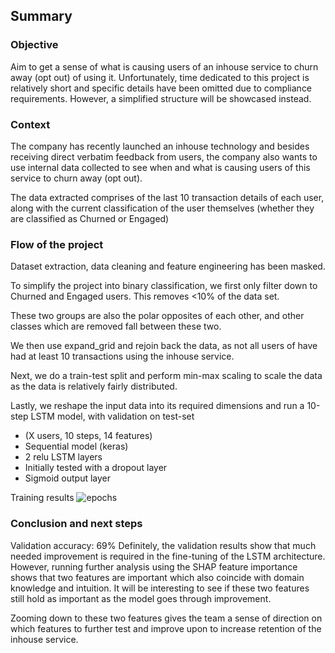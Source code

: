 ## Summary
### Objective
Aim to get a sense of what is causing users of an inhouse service to churn away (opt out) of using it.
Unfortunately, time dedicated to this project is relatively short and specific details have been omitted due to compliance requirements.
However, a simplified structure will be showcased instead.

### Context
The company has recently launched an inhouse technology and besides receiving direct verbatim feedback from users, the company also wants to use internal data collected to see when and what is causing users of this service to churn away (opt out).

The data extracted comprises of the last 10 transaction details of each user, along with the current classification of the user themselves (whether they are classified as Churned or Engaged)

### Flow of the project
Dataset extraction, data cleaning and feature engineering has been masked.

To simplify the project into binary classification, we first only filter down to Churned and Engaged users. This removes <10% of the data set.

These two groups are also the polar opposites of each other, and other classes which are removed fall between these two.

We then use expand_grid and rejoin back the data, as not all users of have had at least 10 transactions using the inhouse service.

Next, we do a train-test split and perform min-max scaling to scale the data as the data is relatively fairly distributed.

Lastly, we reshape the input data into its required dimensions and run a 10-step LSTM model, with validation on test-set
- (X users, 10 steps, 14 features)
- Sequential model (keras)
- 2 relu LSTM layers
- Initially tested with a dropout layer
- Sigmoid output layer

Training results
![epochs](https://user-images.githubusercontent.com/55055667/88266354-b09d9480-cd01-11ea-8daa-0d3dafc55bb8.png)


### Conclusion and next steps
Validation accuracy: 69%
Definitely, the validation results show that much needed improvement is required in the fine-tuning of the LSTM architecture.
However, running further analysis using the SHAP feature importance shows that two features are important which also coincide with domain knowledge and intuition.
It will be interesting to see if these two features still hold as important as the model goes through improvement.

Zooming down to these two features gives the team a sense of direction on which features to further test and improve upon to increase retention of the inhouse service.
